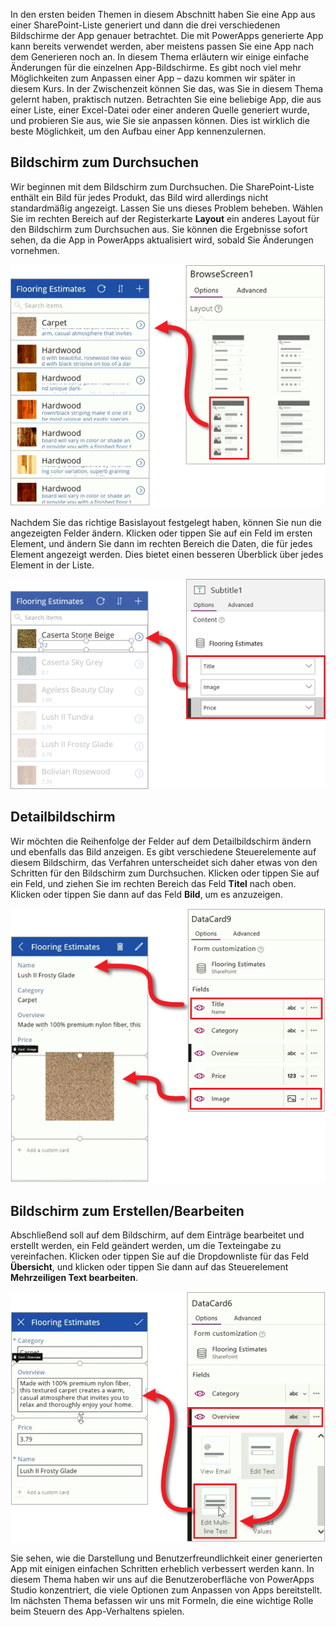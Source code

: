 In den ersten beiden Themen in diesem Abschnitt haben Sie eine App aus einer SharePoint-Liste generiert und dann die drei verschiedenen Bildschirme der App genauer betrachtet. Die mit PowerApps generierte App kann bereits verwendet werden, aber meistens passen Sie eine App nach dem Generieren noch an. In diesem Thema erläutern wir einige einfache Änderungen für die einzelnen App-Bildschirme. Es gibt noch viel mehr Möglichkeiten zum Anpassen einer App – dazu kommen wir später in diesem Kurs. In der Zwischenzeit können Sie das, was Sie in diesem Thema gelernt haben, praktisch nutzen. Betrachten Sie eine beliebige App, die aus einer Liste, einer Excel-Datei oder einer anderen Quelle generiert wurde, und probieren Sie aus, wie Sie sie anpassen können. Dies ist wirklich die beste Möglichkeit, um den Aufbau einer App kennenzulernen.

## <a name="browse-screen"></a>Bildschirm zum Durchsuchen
Wir beginnen mit dem Bildschirm zum Durchsuchen. Die SharePoint-Liste enthält ein Bild für jedes Produkt, das Bild wird allerdings nicht standardmäßig angezeigt. Lassen Sie uns dieses Problem beheben. Wählen Sie im rechten Bereich auf der Registerkarte **Layout** ein anderes Layout für den Bildschirm zum Durchsuchen aus. Sie können die Ergebnisse sofort sehen, da die App in PowerApps aktualisiert wird, sobald Sie Änderungen vornehmen.

![Layout für den Bildschirm zum Durchsuchen ändern](./media/learning-spo-app-customize/generate-change-layout.png)

Nachdem Sie das richtige Basislayout festgelegt haben, können Sie nun die angezeigten Felder ändern. Klicken oder tippen Sie auf ein Feld im ersten Element, und ändern Sie dann im rechten Bereich die Daten, die für jedes Element angezeigt werden. Dies bietet einen besseren Überblick über jedes Element in der Liste.

![Felder für den Bildschirm zum Durchsuchen ändern](./media/learning-spo-app-customize/generate-browse-fields.png)

## <a name="details-screen"></a>Detailbildschirm
Wir möchten die Reihenfolge der Felder auf dem Detailbildschirm ändern und ebenfalls das Bild anzeigen. Es gibt verschiedene Steuerelemente auf diesem Bildschirm, das Verfahren unterscheidet sich daher etwas von den Schritten für den Bildschirm zum Durchsuchen. Klicken oder tippen Sie auf ein Feld, und ziehen Sie im rechten Bereich das Feld **Titel** nach oben. Klicken oder tippen Sie dann auf das Feld **Bild**, um es anzuzeigen.

![Felder für den Detailbildschirm ändern](./media/learning-spo-app-customize/generate-detail-fields.png)

## <a name="editcreate-screen"></a>Bildschirm zum Erstellen/Bearbeiten
Abschließend soll auf dem Bildschirm, auf dem Einträge bearbeitet und erstellt werden, ein Feld geändert werden, um die Texteingabe zu vereinfachen. Klicken oder tippen Sie auf die Dropdownliste für das Feld **Übersicht**, und klicken oder tippen Sie dann auf das Steuerelement **Mehrzeiligen Text bearbeiten**.

![Felder für den Bildschirm zum Bearbeiten ändern](./media/learning-spo-app-customize/generate-edit-fields.png)

Sie sehen, wie die Darstellung und Benutzerfreundlichkeit einer generierten App mit einigen einfachen Schritten erheblich verbessert werden kann. In diesem Thema haben wir uns auf die Benutzeroberfläche von PowerApps Studio konzentriert, die viele Optionen zum Anpassen von Apps bereitstellt. Im nächsten Thema befassen wir uns mit Formeln, die eine wichtige Rolle beim Steuern des App-Verhaltens spielen.  

